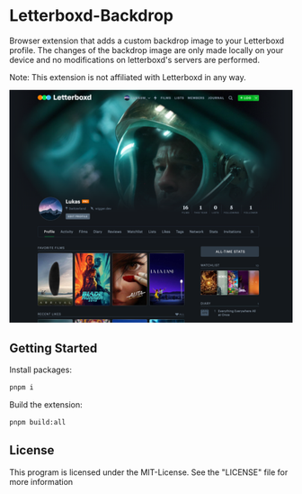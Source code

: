 # Letterboxd-Backdrop
Browser extension that adds a custom backdrop image to your Letterboxd profile. The changes of the backdrop image are only made locally on your device and no modifications on letterboxd's servers are performed.

Note: This extension is not affiliated with Letterboxd in any way.

![letterboxd-profile](data/letterboxd-profile.png)

##  Getting Started

Install packages:

```bash
pnpm i
```

Build the extension:

```bash
pnpm build:all
```

## License

This program is licensed under the MIT-License. See the "LICENSE" file for more information

